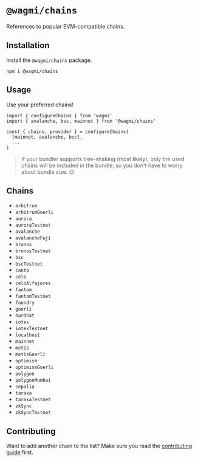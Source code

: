 # `@wagmi/chains`

References to popular EVM-compatible chains.

## Installation

Install the `@wagmi/chains` package.

```
npm i @wagmi/chains
```

## Usage

Use your preferred chains!

```tsx
import { configureChains } from 'wagmi'
import { avalanche, bsc, mainnet } from '@wagmi/chains'

const { chains, provider } = configureChains(
  [mainnet, avalanche, bsc],
  ...
)
```

> If your bundler supports tree-shaking (most likely), only the used chains will be included in the bundle, so you don't have to worry about bundle size. 😊

## Chains

- `arbitrum`
- `arbitrumGoerli`
- `aurora`
- `auroraTestnet`
- `avalanche`
- `avalancheFuji`
- `bronos`
- `bronosTestnet`
- `bsc`
- `bscTestnet`
- `canto`
- `celo`
- `celoAlfajores`
- `fantom`
- `fantomTestnet`
- `foundry`
- `goerli`
- `hardhat`
- `iotex`
- `iotexTestnet`
- `localhost`
- `mainnet`
- `metis`
- `metisGoerli`
- `optimism`
- `optimismGoerli`
- `polygon`
- `polygonMumbai`
- `sepolia`
- `taraxa`
- `taraxaTestnet`
- `zkSync`
- `zkSyncTestnet`

## Contributing

Want to add another chain to the list? Make sure you read the [contributing guide](../../.github/CONTRIBUTING.md) first.
